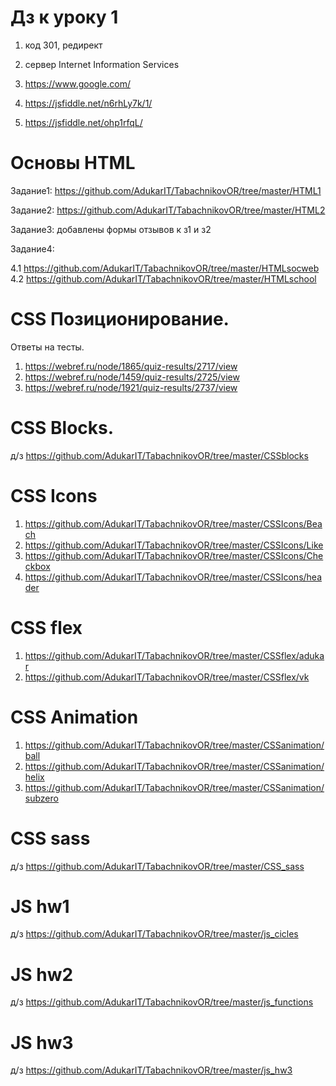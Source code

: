 # Дз к уроку 1

1. код 301, редирект
2. сервер Internet Information Services
3. https://www.google.com/

1. https://jsfiddle.net/n6rhLy7k/1/
2. https://jsfiddle.net/ohp1rfqL/

# Основы HTML
Задание1: https://github.com/AdukarIT/TabachnikovOR/tree/master/HTML1


Задание2: https://github.com/AdukarIT/TabachnikovOR/tree/master/HTML2


Задание3: добавлены формы отзывов к з1 и з2


Задание4:    

4.1  https://github.com/AdukarIT/TabachnikovOR/tree/master/HTMLsocweb       
4.2  https://github.com/AdukarIT/TabachnikovOR/tree/master/HTMLschool

#  CSS Позиционирование. 
Ответы на тесты.
1) https://webref.ru/node/1865/quiz-results/2717/view
2) https://webref.ru/node/1459/quiz-results/2725/view
3) https://webref.ru/node/1921/quiz-results/2737/view

#  CSS Blocks.  

д/з  https://github.com/AdukarIT/TabachnikovOR/tree/master/CSSblocks

#  CSS Icons

1)  https://github.com/AdukarIT/TabachnikovOR/tree/master/CSSIcons/Beach
2)  https://github.com/AdukarIT/TabachnikovOR/tree/master/CSSIcons/Like
3)  https://github.com/AdukarIT/TabachnikovOR/tree/master/CSSIcons/Checkbox
4)  https://github.com/AdukarIT/TabachnikovOR/tree/master/CSSIcons/header

#   CSS flex

1)  https://github.com/AdukarIT/TabachnikovOR/tree/master/CSSflex/adukar  
2)	https://github.com/AdukarIT/TabachnikovOR/tree/master/CSSflex/vk  

#   CSS Animation 

1)  https://github.com/AdukarIT/TabachnikovOR/tree/master/CSSanimation/ball
2)  https://github.com/AdukarIT/TabachnikovOR/tree/master/CSSanimation/helix
3)  https://github.com/AdukarIT/TabachnikovOR/tree/master/CSSanimation/subzero

#   CSS sass

д/з   https://github.com/AdukarIT/TabachnikovOR/tree/master/CSS_sass

#   JS hw1

д/з   https://github.com/AdukarIT/TabachnikovOR/tree/master/js_cicles

#   JS hw2

д/з   https://github.com/AdukarIT/TabachnikovOR/tree/master/js_functions

#   JS hw3

д/з   https://github.com/AdukarIT/TabachnikovOR/tree/master/js_hw3

